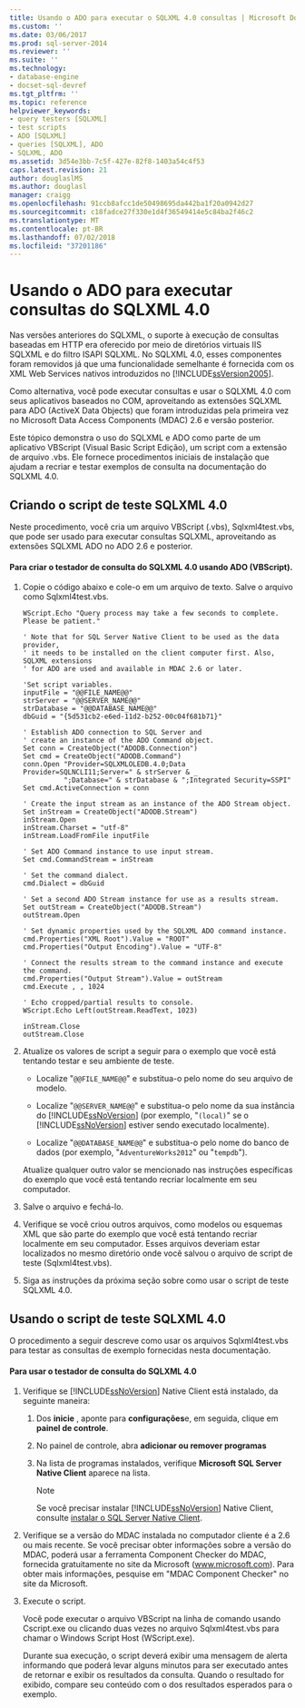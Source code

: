```yaml
---
title: Usando o ADO para executar o SQLXML 4.0 consultas | Microsoft Docs
ms.custom: ''
ms.date: 03/06/2017
ms.prod: sql-server-2014
ms.reviewer: ''
ms.suite: ''
ms.technology:
- database-engine
- docset-sql-devref
ms.tgt_pltfrm: ''
ms.topic: reference
helpviewer_keywords:
- query testers [SQLXML]
- test scripts
- ADO [SQLXML]
- queries [SQLXML], ADO
- SQLXML, ADO
ms.assetid: 3d54e3bb-7c5f-427e-82f8-1403a54c4f53
caps.latest.revision: 21
author: douglaslMS
ms.author: douglasl
manager: craigg
ms.openlocfilehash: 91ccb8afcc1de50498695da442ba1f20a0942d27
ms.sourcegitcommit: c18fadce27f330e1d4f36549414e5c84ba2f46c2
ms.translationtype: MT
ms.contentlocale: pt-BR
ms.lasthandoff: 07/02/2018
ms.locfileid: "37201186"
---
```

# <a name="using-ado-to-execute-sqlxml-40-queries"></a>Usando o ADO para executar consultas do SQLXML 4.0
  Nas versões anteriores do SQLXML, o suporte à execução de consultas baseadas em HTTP era oferecido por meio de diretórios virtuais IIS SQLXML e do filtro ISAPI SQLXML. No SQLXML 4.0, esses componentes foram removidos já que uma funcionalidade semelhante é fornecida com os XML Web Services nativos introduzidos no [!INCLUDE[ssVersion2005](../../includes/ssversion2005-md.md)].  
  
 Como alternativa, você pode executar consultas e usar o SQLXML 4.0 com seus aplicativos baseados no COM, aproveitando as extensões SQLXML para ADO (ActiveX Data Objects) que foram introduzidas pela primeira vez no Microsoft Data Access Components (MDAC) 2.6 e versão posterior.  
  
 Este tópico demonstra o uso do SQLXML e ADO como parte de um aplicativo VBScript (Visual Basic Script Edição), um script com a extensão de arquivo .vbs. Ele fornece procedimentos iniciais de instalação que ajudam a recriar e testar exemplos de consulta na documentação do SQLXML 4.0.  
  
## <a name="creating-the-sqlxml-40-test-script"></a>Criando o script de teste SQLXML 4.0  
 Neste procedimento, você cria um arquivo VBScript (.vbs), Sqlxml4test.vbs, que pode ser usado para executar consultas SQLXML, aproveitando as extensões SQLXML ADO no ADO 2.6 e posterior.  
  
#### <a name="to-create-the-sqlxml-40-query-tester-using-ado-vbscript"></a>Para criar o testador de consulta do SQLXML 4.0 usando ADO (VBScript).  
  
1.  Copie o código abaixo e cole-o em um arquivo de texto. Salve o arquivo como Sqlxml4test.vbs.  
  
    ```  
    WScript.Echo "Query process may take a few seconds to complete. Please be patient."  
  
    ' Note that for SQL Server Native Client to be used as the data provider,  
    ' it needs to be installed on the client computer first. Also, SQLXML extensions   
    ' for ADO are used and available in MDAC 2.6 or later.  
  
    'Set script variables.  
    inputFile = "@@FILE_NAME@@"  
    strServer = "@@SERVER_NAME@@"  
    strDatabase = "@@DATABASE_NAME@@"  
    dbGuid = "{5d531cb2-e6ed-11d2-b252-00c04f681b71}"  
  
    ' Establish ADO connection to SQL Server and   
    ' create an instance of the ADO Command object.  
    Set conn = CreateObject("ADODB.Connection")  
    Set cmd = CreateObject("ADODB.Command")  
    conn.Open "Provider=SQLXMLOLEDB.4.0;Data Provider=SQLNCLI11;Server=" & strServer & _  
              ";Database=" & strDatabase & ";Integrated Security=SSPI"  
    Set cmd.ActiveConnection = conn  
  
    ' Create the input stream as an instance of the ADO Stream object.  
    Set inStream = CreateObject("ADODB.Stream")  
    inStream.Open  
    inStream.Charset = "utf-8"  
    inStream.LoadFromFile inputFile  
  
    ' Set ADO Command instance to use input stream.  
    Set cmd.CommandStream = inStream  
  
    ' Set the command dialect.  
    cmd.Dialect = dbGuid  
  
    ' Set a second ADO Stream instance for use as a results stream.   
    Set outStream = CreateObject("ADODB.Stream")  
    outStream.Open  
  
    ' Set dynamic properties used by the SQLXML ADO command instance.   
    cmd.Properties("XML Root").Value = "ROOT"  
    cmd.Properties("Output Encoding").Value = "UTF-8"  
  
    ' Connect the results stream to the command instance and execute the command.  
    cmd.Properties("Output Stream").Value = outStream  
    cmd.Execute , , 1024  
  
    ' Echo cropped/partial results to console.  
    WScript.Echo Left(outStream.ReadText, 1023)  
  
    inStream.Close  
    outStream.Close  
    ```  
  
2.  Atualize os valores de script a seguir para o exemplo que você está tentando testar e seu ambiente de teste.  
  
    -   Localize "`@@FILE_NAME@@`" e substitua-o pelo nome do seu arquivo de modelo.  
  
    -   Localize "`@@SERVER_NAME@@`" e substitua-o pelo nome da sua instância do [!INCLUDE[ssNoVersion](../../includes/ssnoversion-md.md)] (por exemplo, "`(local)`" se o [!INCLUDE[ssNoVersion](../../includes/ssnoversion-md.md)] estiver sendo executado localmente).  
  
    -   Localize "`@@DATABASE_NAME@@`" e substitua-o pelo nome do banco de dados (por exemplo, "`AdventureWorks2012`" ou "`tempdb`").  
  
     Atualize qualquer outro valor se mencionado nas instruções específicas do exemplo que você está tentando recriar localmente em seu computador.  
  
3.  Salve o arquivo e fechá-lo.  
  
4.  Verifique se você criou outros arquivos, como modelos ou esquemas XML que são parte do exemplo que você está tentando recriar localmente em seu computador. Esses arquivos deveriam estar localizados no mesmo diretório onde você salvou o arquivo de script de teste (Sqlxml4test.vbs).  
  
5.  Siga as instruções da próxima seção sobre como usar o script de teste SQLXML 4.0.  
  
## <a name="using-the-sqlxml-40-test-script"></a>Usando o script de teste SQLXML 4.0  
 O procedimento a seguir descreve como usar os arquivos Sqlxml4test.vbs para testar as consultas de exemplo fornecidas nesta documentação.  
  
#### <a name="to-use-the-sqlxml-40-query-tester"></a>Para usar o testador de consulta do SQLXML 4.0   
  
1.  Verifique se [!INCLUDE[ssNoVersion](../../includes/ssnoversion-md.md)] Native Client está instalado, da seguinte maneira:  
  
    1.  Dos **inicie** , aponte para **configurações**e, em seguida, clique em **painel de controle**.  
  
    2.  No painel de controle, abra **adicionar ou remover programas**  
  
    3.  Na lista de programas instalados, verifique **Microsoft SQL Server Native Client** aparece na lista.  
  
        > [!NOTE]  
        >  Se você precisar instalar [!INCLUDE[ssNoVersion](../../includes/ssnoversion-md.md)] Native Client, consulte [instalar o SQL Server Native Client](../native-client/applications/installing-sql-server-native-client.md).  
  
2.  Verifique se a versão do MDAC instalada no computador cliente é a 2.6 ou mais recente. Se você precisar obter informações sobre a versão do MDAC, poderá usar a ferramenta Component Checker do MDAC, fornecida gratuitamente no site da Microsoft (www.microsoft.com). Para obter mais informações, pesquise em "MDAC Component Checker" no site da Microsoft.  
  
3.  Execute o script.  
  
     Você pode executar o arquivo VBScript na linha de comando usando Cscript.exe ou clicando duas vezes no arquivo Sqlxml4test.vbs para chamar o Windows Script Host (WScript.exe).  
  
     Durante sua execução, o script deverá exibir uma mensagem de alerta informando que poderá levar alguns minutos para ser executado antes de retornar e exibir os resultados da consulta. Quando o resultado for exibido, compare seu conteúdo com o dos resultados esperados para o exemplo.  
  
  
